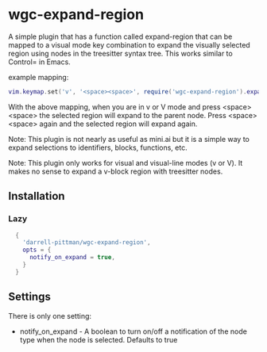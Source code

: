 # wgc-expand-region

A simple plugin that has a function called expand-region that can
be mapped to a visual mode key combination to expand the visually 
selected region using nodes in the treesitter syntax tree. This works
similar to Control= in Emacs. 

example mapping: 

```lua
vim.keymap.set('v', '<space><space>', require('wgc-expand-region').expand-region)
```

With the above mapping, when you are in v or V mode and press \<space\>\<space\>
the selected region will expand to the parent node. Press \<space\>\<space\>
again and the selected region will expand again.

Note: This plugin is not nearly as useful as mini.ai but it is a simple way
to expand selections to identifiers, blocks, functions, etc.

Note: This plugin only works for visual and visual-line modes (v or V).
It makes no sense to expand a v-block region with treesitter nodes.

## Installation

### Lazy
```lua
  {
    'darrell-pittman/wgc-expand-region',
    opts = {
      notify_on_expand = true,
    }
  }
```

## Settings

There is only one setting: 
* notify_on_expand - A boolean to turn on/off a notification of the node type
when the node is selected.  Defaults to true



